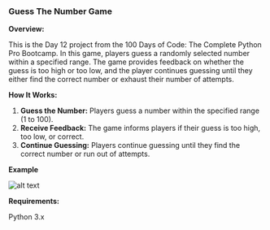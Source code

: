 ### **Guess The Number Game**

**Overview:**

This is the Day 12 project from the 100 Days of Code: The Complete Python Pro Bootcamp. In this game, players guess a randomly selected number within a specified range. The game provides feedback on whether the guess is too high or too low, and the player continues guessing until they either find the correct number or exhaust their number of attempts.

**How It Works:**

1. **Guess the Number:** Players guess a number within the specified range (1 to 100).
2. **Receive Feedback:** The game informs players if their guess is too high, too low, or correct.
3. **Continue Guessing:** Players continue guessing until they find the correct number or run out of attempts.

**Example**

![alt text](https://github.com/Bosaif39/example-pics/blob/main/D_11.png?raw=true)

**Requirements:**

Python 3.x


